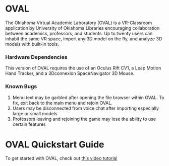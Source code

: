 # OVAL
The Oklahoma Virtual Academic Laboratory (OVAL) is a VR-Classroom application by University of Oklahoma Libraries encouraging collaboration between academics, professors, and students. Up to twenty users can inhabit the same VR space, import any 3D model on the fly, and analyze 3D models with built-in tools.

### Hardware Dependencies
This version of OVAL requires the use of an Oculus Rift CV1, a Leap Motion Hand Tracker, and a 3Dconnexion SpaceNavigator 3D Mouse.

### Known Bugs
1. Menu text may be garbled after opening the file browser within OVAL. To fix, exit back to the main menu and rejoin OVAL.
2. Users may be disconnected from voice chat after importing especially large or small models
3. Professors leaving and rejoining the game may lose the ability to use certain features

# OVAL Quickstart Guide
To get started with OVAL, check out [this video tutorial](https://www.youtube.com/watch?v=K0S71ocsaM0)

